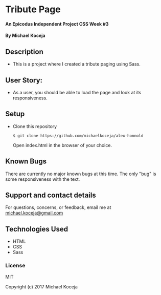 # Tribute Page

#### An Epicodus Independent Project CSS Week #3

#### By Michael Koceja

## Description

* This is a project where I created a tribute paging using Sass.

## User Story:

* As a user, you should be able to load the page and look at its responsiveness.

## Setup

* Clone this repository

  `$ git clone https://github.com/michaelkoceja/alex-honnold`

  Open index.html in the browser of your choice.

## Known Bugs

There are currently no major known bugs at this time. The only "bug" is some responsiveness with the text.

## Support and contact details

For questions, concerns, or feedback, email me at michael.koceja@gmail.com

## Technologies Used

* HTML
* CSS
* Sass

### License

MIT

Copyright (c) 2017 Michael Koceja

